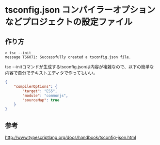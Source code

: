 ﻿# tsconfig.json コンパイラーオプションなどプロジェクトの設定ファイル

## 作り方

```batch
> tsc --init
message TS6071: Successfully created a tsconfig.json file.
```

tsc --initコマンドが生成するtsconfig.jsonは内容が複雑なので、以下の簡単な内容で自分でテキストエディタで作ってもいい。

```json
{
    "compilerOptions": {
        "target": "ES5",
        "module": "commonjs",
        "sourceMap": true
    }
}
```

## 参考

http://www.typescriptlang.org/docs/handbook/tsconfig-json.html
